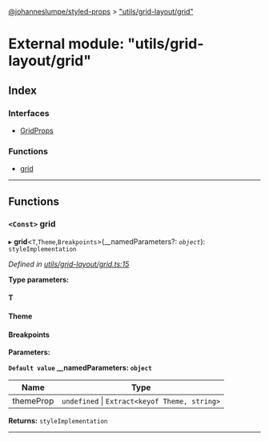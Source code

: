 [@johanneslumpe/styled-props](../README.md) > ["utils/grid-layout/grid"](../modules/_utils_grid_layout_grid_.md)

# External module: "utils/grid-layout/grid"

## Index

### Interfaces

* [GridProps](../interfaces/_utils_grid_layout_grid_.gridprops.md)

### Functions

* [grid](_utils_grid_layout_grid_.md#grid)

---

## Functions

<a id="grid"></a>

### `<Const>` grid

▸ **grid**<`T`,`Theme`,`Breakpoints`>(__namedParameters?: *`object`*): `styleImplementation`

*Defined in [utils/grid-layout/grid.ts:15](https://github.com/johanneslumpe/styled-props/blob/8e709f1/src/utils/grid-layout/grid.ts#L15)*

**Type parameters:**

#### T 
#### Theme 
#### Breakpoints 
**Parameters:**

**`Default value` __namedParameters: `object`**

| Name | Type |
| ------ | ------ |
| themeProp | `undefined` \| `Extract<keyof Theme, string>` |

**Returns:** `styleImplementation`

___

